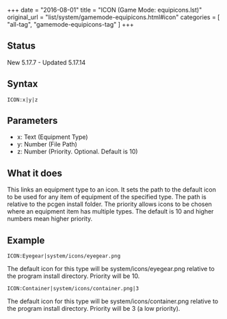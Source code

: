 +++
date = "2016-08-01"
title = "ICON (Game Mode: equipicons.lst)"
original_url = "list/system/gamemode-equipicons.html#icon"
categories = [ "all-tag", "gamemode-equipicons-tag" ]
+++

## Status

New 5.17.7 - Updated 5.17.14

## Syntax

`ICON:x|y|z`

## Parameters

-   x: Text (Equipment Type)
-   y: Number (File Path)
-   z: Number (Priority. Optional. Default is 10)



What it does
------------

This links an equipment type to an icon. It sets the path to the default
icon to be used for any item of equipment of the specified type. The
path is relative to the pcgen install folder. The priority allows icons
to be chosen where an equipment item has multiple types. The default is
10 and higher numbers mean higher priority.

Example
-------

`ICON:Eyegear|system/icons/eyegear.png`

The default icon for this type will be <span class="lstfile">
system/icons/eyegear.png </span> relative to the program install
directory. Priority will be 10.

`ICON:Container|system/icons/container.png|3`

The default icon for this type will be <span class="lstfile">
system/icons/container.png </span> relative to the program install
directory. Priority will be 3 (a low priority).

